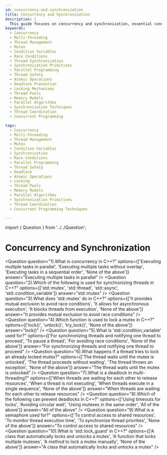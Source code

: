 ```yaml
---
id: concurrency-and-synchronization
title: Concurrency and Synchronization 
description: |
  This guide focuses on concurrency and synchronization, essential concepts for writing efficient multi-threaded programs. It covers topics like thread management, synchronization primitives such as mutexes, condition variables, and race conditions. Understanding these concepts is crucial for developing high-performance and thread-safe applications. Learn how to manage multiple threads, coordinate their execution, and avoid common pitfalls in concurrent programming.
keywords:
  - Concurrency
  - Multi-threading
  - Thread Management
  - Mutex
  - Condition Variables
  - Race Conditions
  - Thread Synchronization
  - Synchronization Primitives
  - Parallel Programming
  - Thread Safety
  - Atomic Operations
  - Deadlock Prevention
  - Locking Mechanisms
  - Thread Pools
  - Memory Models
  - Parallel Algorithms
  - Synchronization Techniques
  - Thread Coordination
  - Concurrent Programming

tags:
  - Concurrency
  - Multi-threading
  - Thread Management
  - Mutex
  - Condition Variables
  - Synchronization
  - Race Conditions
  - Parallel Programming
  - Thread Safety
  - Deadlock
  - Atomic Operations
  - Locking
  - Thread Pools
  - Memory Models
  - Parallel Algorithms
  - Synchronization Primitives
  - Thread Coordination
  - Concurrent Programming Techniques

---
```

import { Question } from '../../Question';

# Concurrency and Synchronization

<Question
  question="1).What is concurrency in C++?"
  options={['Executing multiple tasks in parallel', 'Executing multiple tasks without overlap', 'Executing tasks in a sequential order', 'None of the above']}
  answer="Executing multiple tasks in parallel"
/>
<Question
  question="2).Which of the following is used for synchronizing threads in C++?"
  options={['std::mutex', 'std::thread', 'std::async', 'std::condition_variable']}
  answer="std::mutex"
/>
<Question
  question="3).What does 'std::mutex' do in C++?"
  options={['It provides mutual exclusion to avoid race conditions', 'It allows for asynchronous execution', 'It blocks threads from execution', 'None of the above']}
  answer="It provides mutual exclusion to avoid race conditions"
/>
<Question
  question="4).Which function is used to lock a mutex in C++?"
  options={['lock()', 'unlock()', 'try_lock()', 'None of the above']}
  answer="lock()"
/>
<Question
  question="5).What is 'std::condition_variable' used for?"
  options={['For synchronizing threads and notifying one thread to proceed', 'To pause a thread', 'For avoiding race conditions', 'None of the above']}
  answer="For synchronizing threads and notifying one thread to proceed"
/>
<Question
  question="6).What happens if a thread tries to lock an already locked mutex?"
  options={['The thread waits until the mutex is unlocked', 'The thread proceeds without waiting', 'The thread throws an exception', 'None of the above']}
  answer="The thread waits until the mutex is unlocked"
/>
<Question
  question="7).What is a deadlock in multi-threading?"
  options={['When threads are waiting for each other to release resources', 'When a thread is not executing', 'When threads execute in a single sequence', 'None of the above']}
  answer="When threads are waiting for each other to release resources"
/>
<Question
  question="8).Which of the following can prevent deadlocks in C++?"
  options={['Using timeouts for locks', 'Avoiding circular wait', 'Using mutexes in the same order', 'All of the above']}
  answer="All of the above"
/>
<Question
  question="9).What is a semaphore used for?"
  options={['To control access to shared resources', 'To monitor thread execution time', 'To synchronize thread priorities', 'None of the above']}
  answer="To control access to shared resources"
/>
<Question
  question="10).What is 'std::lock_guard' in C++?"
  options={['A class that automatically locks and unlocks a mutex', 'A function that locks multiple mutexes', 'A method to lock a mutex manually', 'None of the above']}
  answer="A class that automatically locks and unlocks a mutex"
/>
